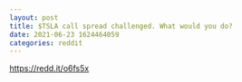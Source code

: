 ```yaml
--- 
layout: post 
title: $TSLA call spread challenged. What would you do? 
date: 2021-06-23 1624464059 
categories: reddit 
--- 
```

https://redd.it/o6fs5x